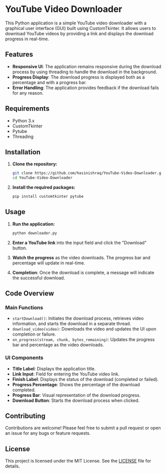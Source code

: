 # YouTube Video Downloader

This Python application is a simple YouTube video downloader with a graphical user interface (GUI) built using CustomTkinter. It allows users to download YouTube videos by providing a link and displays the download progress in real-time.

## Features

- **Responsive UI**: The application remains responsive during the download process by using threading to handle the download in the background.
- **Progress Display**: The download progress is displayed both as a percentage and with a progress bar.
- **Error Handling**: The application provides feedback if the download fails for any reason.

## Requirements

- Python 3.x
- CustomTkinter
- Pytube
- Threading

## Installation

1. **Clone the repository:**

    ```bash
    git clone https://github.com/hasinishraq/YouTube-Video-Downloader.git
    cd YouTube-Video-Downloader
    ```

2. **Install the required packages:**

    ```bash
    pip install customtkinter pytube
    ```

## Usage

1. **Run the application:**

    ```bash
    python downloader.py
    ```

2. **Enter a YouTube link** into the input field and click the "Download" button.
3. **Watch the progress** as the video downloads. The progress bar and percentage will update in real-time.
4. **Completion**: Once the download is complete, a message will indicate the successful download.

## Code Overview

### Main Functions

- `startDownload()`: Initiates the download process, retrieves video information, and starts the download in a separate thread.
- `download_video(video)`: Downloads the video and updates the UI upon completion or failure.
- `on_progress(stream, chunk, bytes_remaining)`: Updates the progress bar and percentage as the video downloads.

### UI Components

- **Title Label**: Displays the application title.
- **Link Input**: Field for entering the YouTube video link.
- **Finish Label**: Displays the status of the download (completed or failed).
- **Progress Percentage**: Shows the percentage of the download completed.
- **Progress Bar**: Visual representation of the download progress.
- **Download Button**: Starts the download process when clicked.

## Contributing

Contributions are welcome! Please feel free to submit a pull request or open an issue for any bugs or feature requests.

## License

This project is licensed under the MIT License. See the [LICENSE](LICENSE) file for details.
